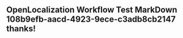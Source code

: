 <properties
ms.topic="hero-topic"
ms.test1="hero-topic"
ms.test2="test"/>

## OpenLocalization Workflow Test MarkDown 108b9efb-aacd-4923-9ece-c3adb8cb2147 thanks!
